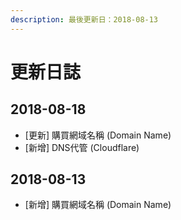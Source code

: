 ```yaml
---
description: 最後更新日：2018-08-13
---
```


# 更新日誌

## 2018-08-18

* \[更新\] 購買網域名稱 \(Domain Name\)
* \[新增\] DNS代管 \(Cloudflare\)

## 2018-08-13

* \[新增\] 購買網域名稱 \(Domain Name\)





